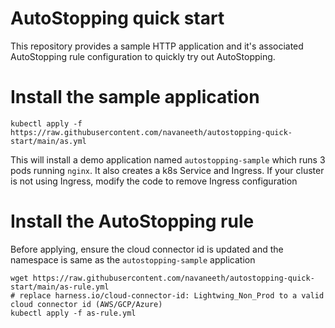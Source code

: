 # AutoStopping quick start

This repository provides a sample HTTP application and it's associated AutoStopping rule configuration to quickly try out AutoStopping. 

# Install the sample application

```
kubectl apply -f https://raw.githubusercontent.com/navaneeth/autostopping-quick-start/main/as.yml
```

This will install a demo application named `autostopping-sample` which runs 3 pods running `nginx`. It also creates a k8s Service and Ingress. If your cluster is not using Ingress, modify the code to remove Ingress configuration

# Install the AutoStopping rule

Before applying, ensure the cloud connector id is updated and the namespace is same as the `autostopping-sample` application

```
wget https://raw.githubusercontent.com/navaneeth/autostopping-quick-start/main/as-rule.yml
# replace harness.io/cloud-connector-id: Lightwing_Non_Prod to a valid cloud connector id (AWS/GCP/Azure)
kubectl apply -f as-rule.yml
```
